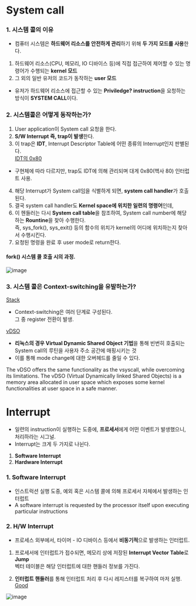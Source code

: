 
# System call  

### 1. 시스템 콜의 이유  
* 컴퓨터 시스템은 **하드웨어 리소스를 안전하게 관리**하기 위해 **두 가지 모드를 사용**한다.  
1. 하드웨어 리소스(CPU, 메모리, IO 디바이스 등)에 직접 접근하여 제어할 수 있는 명령어가 수행되는 **kernel 모드**  
2. 그 외의 일반 유저의 코드가 동작하는 **user 모드**  

* 유저가 하드웨어 리소스에 접근할 수 있는 **Priviledge? instruction**을 요청하는 방식이 **SYSTEM CALL**이다.  


### 2. 시스템콜은 어떻게 동작하는가?  

1. User application이 System call 요청을 한다.  
2. **S/W Interrupt 즉, trap이 발생**한다.  
3. 이 trap은 **IDT**, Interrupt Descriptor Table에 어떤 종류의 Interrupt인지 판별된다.  
[IDT의 0x80](https://wiki.kldp.org/KoreanDoc/html/EmbeddedKernel-KLDP/idt.html)  
- 구현체에 따라 다르지만, trap도 IDT에 의해 관리되며 대게 0x80(헥사 80) 인터럽트 사용.  

4. 해당 Interrupt가 System call임을 식별하게 되면, **system call handler**가 호출된다.  
5. 결국 system call handler도 **Kernel space에 위치한 일련의 명령어**인데,  
6. 이 헨들러는 다시 **System call table**을 참조하여, System call number에 해당하는 **Rountine**을 찾아 수행한다.  
즉, sys_fork(), sys_exit() 등의 함수의 위치가 kernel의 어디에 위치하는지 찾아서 수행시킨다.  
7. 요청된 명령을 완료 후 user mode로 return한다.  

#### fork() 시스템 콜 호출 시의 과정.  
![image](https://user-images.githubusercontent.com/62331555/80923276-a2547200-8dbd-11ea-8d32-f627c91a812a.png)  

### 3. 시스템 콜은 Context-switching을 유발하는가?  
[Stack](https://stackoverflow.com/questions/9238326/system-call-and-context-switch) 
* Context-switching은 여러 단계로 구성된다.  
그 중 register 전환이 발생.  

[vDSO](https://cs.stackexchange.com/questions/83246/do-system-calls-always-means-a-context-switch)  
* **리눅스의 경우 Virtual Dynamic Shared Object 기법**을 통해 빈번히 호출되는 System call의 루틴을 사용자 주소 공간에 매핑시키는 것  
* 이를 통해 mode change에 대한 오버헤드를 줄일 수 있다.  

The vDSO offers the same functionality as the vsyscall, while overcoming its limitations. The vDSO (Virtual Dynamically linked Shared Objects) is a memory area allocated in user space which exposes some kernel functionalities at user space in a safe manner.  



# Interrupt  

* 일련의 instruction이 실행하는 도중에, **프로세서**에게 어떤 이벤트가 발생했으니, 처리하라는 시그널.  
* Interrupt는 크게 두 가지로 나뉜다.  
1. **Software Interrupt**  
2. **Hardware Interrupt**  

### 1. Software Interrupt  
* 인스트럭션 실행 도중, 예외 혹은 시스템 콜에 의해 프로세서 자체에서 발생하는 인터럽트  
* A software interrupt is requested by the processor itself upon executing particular instructions  

### 2. H/W Interrupt  
* 프로세스 외부에서, 타이머 - IO 디바이스 등에서 **비동기적**으로 발생하는 인터럽트.  

1. 프로세서에 인터럽트가 접수되면, 메모리 상에 저장된 **Interrupt Vector Table**로 **Jump**   
벡터 테이블은 해당 인터럽트에 대한 핸들러 정보를 가진다.  

2. **인터럽트 핸들러**를 통해 인터럽트 처리 후 다시 레지스터를 복구하여 마저 실행.  
[Good](https://www3.nd.edu/~lemmon/courses/ee224/web-manual/web-manual/lab7/node5.html)  

![image](https://user-images.githubusercontent.com/62331555/80924309-2eb56380-8dc3-11ea-9ff8-6faac0a8d2e0.png)  


















